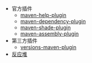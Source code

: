 * 官方插件
    * [maven-help-plugin](plugins/maven-help-plugin.md)
    * [maven-dependency-plugin](plugins/maven-dependency-plugin.md)
    * [maven-shade-plugin](plugins/maven-shade-plugin.md)
    * [maven-assembly-plugin](plugins/maven-assembly-plugin.md)
* 第三方插件
    * [versions-maven-plugin](plugins/versions-maven-plugin.md)
* [反应堆](reactor.md)
